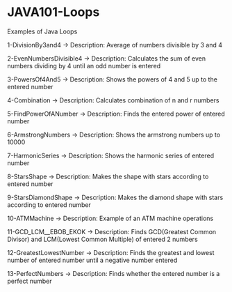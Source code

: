 # JAVA101-Loops
Examples of Java Loops

1-DivisionBy3and4 -> Description: Average of numbers divisible by 3 and 4

2-EvenNumbersDivisible4 -> Description: Calculates the sum of even numbers dividing by 4 until an odd number is entered

3-PowersOf4And5 -> Description: Shows the powers of 4 and 5 up to the entered number

4-Combination -> Description: Calculates combination of n and r numbers

5-FindPowerOfANumber -> Description: Finds the entered power of entered number

6-ArmstrongNumbers -> Description: Shows the armstrong numbers up to 10000

7-HarmonicSeries -> Description: Shows the harmonic series of entered number

8-StarsShape -> Description: Makes the shape with stars according to entered number

9-StarsDiamondShape -> Description: Makes the diamond shape with stars according to entered number

10-ATMMachine -> Description: Example of an ATM machine operations

11-GCD_LCM__EBOB_EKOK -> Description: Finds GCD(Greatest Common Divisor) and LCM(Lowest Common Multiple) of entered 2 numbers

12-GreatestLowestNumber -> Description: Finds the greatest and lowest number of entered number until a negative number entered

13-PerfectNumbers -> Description: Finds whether the entered number is a perfect number
